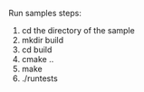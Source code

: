 Run samples steps:
1. cd the directory of the sample
2. mkdir build
3. cd build
4. cmake ..
5. make
6. ./runtests
